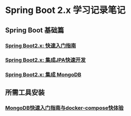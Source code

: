 # Spring Boot 2.x 学习记录笔记


## Spring Boot 基础篇

### [Spring Boot2.x: 快速入门指南](https://blog.csdn.net/Fine_Cui/article/details/106730330)
### [Spring Boot2.x: 集成JPA快速开发](https://blog.csdn.net/Fine_Cui/article/details/106270118)
### [Spring Boot2.x: 集成 MongoDB](https://blog.csdn.net/Fine_Cui/article/details/106195498)

## 所需工具安装
### [MongoDB快速入门指南与docker-compose快体验](https://www.yuque.com/ekko/database/dkluyg)